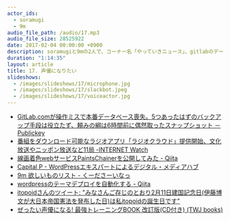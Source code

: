 ```yaml
---
actor_ids:
  - soramugi
  - 9m
audio_file_path: /audio/17.mp3
audio_file_size: 28525922
date: 2017-02-04 00:00:00 +0900
description: soramugiと9mの2人で、コーナー名「やっていきニュース」、gitlabのデータベース消失、ラジオクラウド、slackbot、小菅さん誕生日、PaintsChainer、Capital P、WordPressのテーマデプロイ、マイルにハマる、などについて話しました。
duration: "1:14:35"
layout: article
title: 17. 声優になりたい
slideshows:
  - /images/slideshows/17/microphone.jpg
  - /images/slideshows/17/slackbot.jpeg
  - /images/slideshows/17/voiceactor.jpg
---
```




- <a href='http://www.publickey1.jp/blog/17/gitlabcom56.html'>GitLab.comが操作ミスで本番データベース喪失。5つあったはずのバックアップ手段は役立たず、頼みの綱は6時間前に偶然取ったスナップショット － Publickey</a>
- <a href='http://internet.watch.impress.co.jp/docs/news/1041539.html'>番組をダウンロード可能なラジオアプリ「ラジオクラウド」提供開始、文化放送やニッポン放送など11局 -INTERNET Watch</a>
- <a href='http://qiita.com/taizan/items/7119e16064cc11500f32'>線画着色webサービスPaintsChainerを公開してみた - Qiita</a>
- <a href='https://capitalp.jp/'>Capital P - WordPressエキスパートによるデジタル・メディアハブ</a>
- <a href='https://www.amazon.co.jp/registry/wishlist/VG8XWCIMK0GL/ref=cm_sw_r_cp_ep_ws_SlGIybSXK3QGC'>9m 欲しいものリスト - くーださーいなっ</a>
- <a href='http://qiita.com/soramugi/items/1c07f520f421e3cf32ca'>wordpressのテーマデプロイを自動化する - Qiita</a>
- <a href='https://twitter.com/itopoid/status/827399232235528192'>itopoidさんのツイート: "みなさんご存じのとおり2月11日建国記念日(伊藤博文が大日本帝国憲法を発布した日)は私itopoidの誕生日です"</a>
- [ぜったい声優になる! 最強トレーニングBOOK 改訂版(CD付き) (TWJ books)](http://www.amazon.co.jp/exec/obidos/ASIN/4862561624/yatteikifm-22/ref=nosim/)
